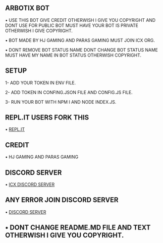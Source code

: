## ARBOTIX BOT

• USE THIS BOT GIVE CREDIT OTHERWISH I GIVE YOU COPYRIGHT AND DONT USE FOR PUBLIC BOT MUST HAVE YOUR BOT IS PRIVATE OTHERWISH I GIVE COPYRIGHT.

• BOT MADE BY HJ GAMING AND PARAS GAMING MUST JOIN ICX ORG.

• DONT REMOVE BOT STATUS NAME DONT CHANGE BOT STATUS NAME MUST HAVE MY NAME IN BOT STATUS OTHERWISH COPYRIGHT.

## SETUP
1- ADD YOUR TOKEN IN ENV FILE.

2- ADD TOKEN IN CONFING.JSON FILE AND CONFIG.JS FILE.

3- RUN YOUR BOT WITH NPM I AND NODE INDEX.JS.

## REPL.IT USERS FORK THIS
• [REPL.IT](https://replit.com/@HJGAMINGYT/arbotix-bot-code-by-hjgaming?v=1)

## CREDIT
• HJ GAMING AND PARAS GAMING

## DISCORD SERVER
• [ICX DISCORD SERVER](https://discord.gg/vuyThNeAzj)

## ANY ERROR JOIN DISCORD SERVER
• [DISCORD SERVER](https://discord.gg/vuyThNeAzj)

## • DONT CHANGE README.MD FILE AND TEXT OTHERWISH I GIVE YOU COPYRIGHT.
